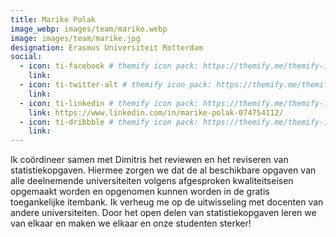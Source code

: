 ```yaml
---
title: Marike Polak
image_webp: images/team/marike.webp
image: images/team/marike.jpg
designation: Erasmus Universiteit Rotterdam
social:
  - icon: ti-facebook # themify icon pack: https://themify.me/themify-icons
    link:
  - icon: ti-twitter-alt # themify icon pack: https://themify.me/themify-icons
    link:
  - icon: ti-linkedin # themify icon pack: https://themify.me/themify-icons
    link: https://www.linkedin.com/in/marike-polak-074754112/
  - icon: ti-dribbble # themify icon pack: https://themify.me/themify-icons
    link:
---
```


Ik coördineer samen met Dimitris het reviewen en het reviseren van statistiekopgaven. Hiermee zorgen we dat de al beschikbare opgaven van alle deelnemende universiteiten volgens afgesproken kwaliteitseisen opgemaakt worden en opgenomen kunnen worden in de gratis toegankelijke itembank. Ik verheug me op de uitwisseling met docenten van andere universiteiten. Door het open delen van statistiekopgaven leren we van elkaar en maken we elkaar en onze studenten sterker!